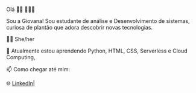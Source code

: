Olá 👋🏾 👩🏾‍💻

Sou a Giovana! Sou estudante de análise e Desenvolvimento de sistemas, curiosa de plantão que adora descobrir novas tecnologias.

 👩🏽 She/her

🌱 Atualmente estou aprendendo Python, HTML, CSS, Serverless e Cloud Computing, 

📫 Como chegar até mim:

🌐 [LinkedIn](www.linkedin.com/in/giovana-mendes-dev)|  
